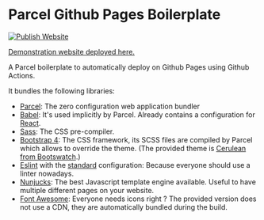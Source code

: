 
# Parcel Github Pages Boilerplate

[![Publish Website](https://github.com/nicolas-van/parcel-github-pages-boilerplate/workflows/Publish%20Website/badge.svg)](https://github.com/nicolas-van/parcel-github-pages-boilerplate/actions?query=workflow%3A%22Publish+Website%22)

[Demonstration website deployed here.](https://nicolas-van.github.io/parcel-github-pages-boilerplate/)

A Parcel boilerplate to automatically deploy on Github Pages using Github Actions.

It bundles the following libraries:

* [Parcel](https://parceljs.org/): The zero configuration web application bundler
* [Babel](https://babeljs.io/): It's used implicitly by Parcel. Already contains a configuration for [React](https://reactjs.org/).
* [Sass](https://sass-lang.com/): The CSS pre-compiler.
* [Bootstrap 4](https://getbootstrap.com/): The CSS framework, its SCSS files are compiled by Parcel which allows to override the theme. (The provided theme is [Cerulean from Bootswatch](https://bootswatch.com/cerulean/).)
* [Eslint](https://eslint.org/) with the [standard](https://standardjs.com/) configuration: Because everyone should use a linter nowadays.
* [Nunjucks](https://mozilla.github.io/nunjucks/): The best Javascript template engine available. Useful to have multiple different pages on your website.
* [Font Awesome](https://fontawesome.com/): Everyone needs icons right ? The provided version does not use a CDN, they are automatically bundled during the build.
